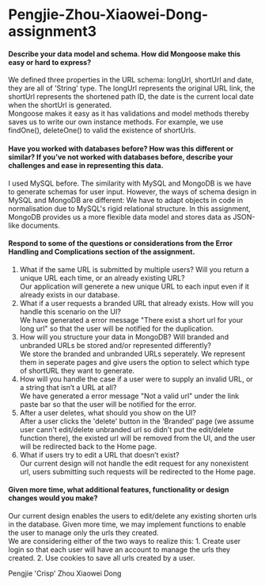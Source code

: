# Pengjie-Zhou-Xiaowei-Dong-assignment3



#### Describe your data model and schema. How did Mongoose make this easy or hard to express?
We defined three properties in the URL schema: longUrl, shortUrl and date, they are all of 'String' type. The longUrl represents the original URL link, the shortUrl represents the shortened path ID, the date is the current local date when the shortUrl is generated.<br>
Mongoose makes it easy as it has validations and model methods thereby saves us to write our own instance methods. For example, we use findOne(), deleteOne() to valid the existence of shortUrls.

#### Have you worked with databases before? How was this different or similar? If you’ve not worked with databases before, describe your challenges and ease in representing this data.
I used MySQL before. The similarity with MySQL and MongoDB is we have to generate schemas for user input. However, the ways of schema design in MySQL and MongoDB are different: We have to adapt objects in code in normalisation due to MySQL's rigid relational structure. In this assignment, MongoDB provides us a more flexible data model and stores data as JSON-like documents. 

#### Respond to some of the questions or considerations from the Error Handling and Complications section of the assignment.
1. What if the same URL is submitted by multiple users?  Will you return a unique URL each time, or an already existing URL?<br>
   Our application will generete a new unique URL to each input even if it already exists in our database.<br>
2. What if a user requests a branded URL that already exists.  How will you handle this scenario on the UI?<br>
   We have generated a error message "There exist a short url for your long url" so that the user will be notified for the duplication.<br>
3. How will you structure your data in MongoDB?  Will branded and unbranded URLs be stored and/or represented differently? <br>
   We store the branded and unbranded URLs seperately. We represent them in seperate pages and give users the option to select which type of shortURL they want to generate.<br>
4. How will you handle the case if a user were to supply an invalid URL, or a string that isn’t a URL at all? <br>
   We have generated a error message "Not a valid url" under the link paste bar so that the user will be notified for the error.<br>
5. After a user deletes, what should you show on the UI? <br>
   After a user clicks the 'delete' button in the 'Branded' page (we assume user cann't edit/delete unbranded url so didn't put the edit/delete function there), the   existed url will be removed from the UI, and the user will be redirected back to the Home page.<br>
6. What if users try to edit a URL that doesn’t exist? <br>
   Our current design will not handle the edit request for any nonexistent url, users submitting such requests will be redirected to the Home page.<br>

#### Given more time, what additional features, functionality or design changes would you make?
Our current design enables the users to edit/delete any existing shorten urls in the database. Given more time, we may implement functions to enable the user to manage only the urls they created. <br>
We are considering either of the two ways to realize this: 1. Create user login so that each user will have an account to manage the urls they created. 2. Use cookies to save all urls created by a user. <br>


Pengjie 'Crisp' Zhou
Xiaowei Dong


